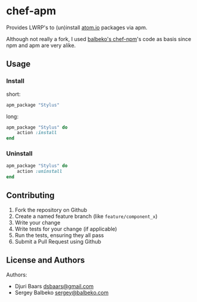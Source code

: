 chef-apm
============
Provides LWRP's to (un)install [atom.io](http://www.atom.io) packages via apm.

Although not really a fork, I used [balbeko's chef-npm](https://github.com/balbeko/chef-npm)'s code as basis since npm and apm are very alike.

Usage
-----

### Install
short:
```ruby
apm_package "Stylus"
```
long:
```ruby
apm_package "Stylus" do
    action :install
end
```

### Uninstall
```ruby
apm_package "Stylus" do
    action :uninstall
end
```

Contributing
------------
1. Fork the repository on Github
2. Create a named feature branch (like `feature/component_x`)
3. Write your change
4. Write tests for your change (if applicable)
5. Run the tests, ensuring they all pass
6. Submit a Pull Request using Github

License and Authors
-------------------
Authors:
- Djuri Baars <dsbaars@gmail.com>
- Sergey Balbeko <sergey@balbeko.com>
